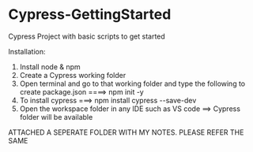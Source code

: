 # Cypress-GettingStarted
Cypress Project with basic scripts to get started

Installation:
1. Install node & npm
2. Create a Cypress working folder
3. Open terminal and go to that working folder and type the following to create package.json ====> npm init -y
4. To install cypress ===> npm install cypress --save-dev
5. Open the workspace folder in any IDE such as VS code ==> Cypress folder will be available

ATTACHED A SEPERATE FOLDER WITH MY NOTES. PLEASE REFER THE SAME
